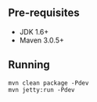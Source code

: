 Pre-requisites
--------------

* JDK 1.6+
* Maven 3.0.5+

Running
-------

`mvn clean package -Pdev`  
`mvn jetty:run -Pdev`
